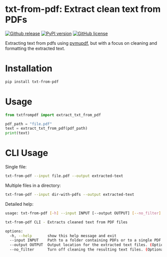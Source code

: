 
# txt-from-pdf: Extract clean text from PDFs

[![Github release](https://img.shields.io/github/release/alisafaya/txt-from-pdf.svg)](https://github.com/alisafaya/txt-from-pdf/releases)
[![PyPI version](https://badge.fury.io/py/txt-from-pdf.svg)](https://badge.fury.io/py/txt-from-pdf)
[![GitHub license](https://img.shields.io/github/license/alisafaya/txt-from-pdf.svg)](./LICENSE)

Extracting text from pdfs using [pymupdf](https://github.com/pymupdf/PyMuPDF/), but with a focus on cleaning and formatting the extracted text. 

# Installation

```bash
pip install txt-from-pdf
```

# Usage

```python
from txtfrompdf import extract_txt_from_pdf

pdf_path = "file.pdf"
text = extract_txt_from_pdf(pdf_path)
print(text)
```

# CLI Usage

Single file:

```bash
txt-from-pdf --input file.pdf --output extracted-text 
```

Multiple files in a directory:

```bash
txt-from-pdf --input dir-with-pdfs --output extracted-text 
```

Detailed help:

```bash
usage: txt-from-pdf [-h] --input INPUT [--output OUTPUT] [--no_filter] [--size SIZE]

txt-from-pdf CLI - Extracts cleaned text from PDF files

options:
  -h, --help       show this help message and exit
  --input INPUT    Path to a folder containing PDFs or to a single PDF file. (Required)
  --output OUTPUT  Output location for the extracted text files. (Optional, default: 'extracted_text')
  --no_filter      Turn off cleaning the resulting text files. (Optional)
```
